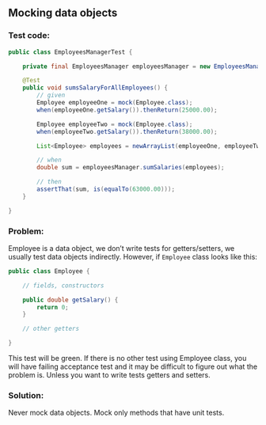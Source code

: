## Mocking data objects

### Test code:

```java
public class EmployeesManagerTest {

    private final EmployeesManager employeesManager = new EmployeesManager();

    @Test
    public void sumsSalaryForAllEmployees() {
        // given
        Employee employeeOne = mock(Employee.class);
        when(employeeOne.getSalary()).thenReturn(25000.00);

        Employee employeeTwo = mock(Employee.class);
        when(employeeTwo.getSalary()).thenReturn(38000.00);

        List<Employee> employees = newArrayList(employeeOne, employeeTwo);

        // when
        double sum = employeesManager.sumSalaries(employees);

        // then
        assertThat(sum, is(equalTo(63000.00)));
    }

}
```


### Problem:

Employee is a data object, we don’t write tests for getters/setters, we usually test data objects indirectly. However, if ```Employee``` class looks like this:

```java
public class Employee {

    // fields, constructors

    public double getSalary() {
        return 0;
    }

    // other getters

}
```

This test will be green. If there is no other test using Employee class, you will have failing acceptance test and it may be difficult to figure out what the problem is. Unless you want to write tests getters and setters.


### Solution:

Never mock data objects. Mock only methods that have unit tests.
